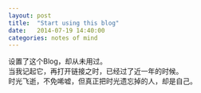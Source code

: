```yaml
---
layout: post
title:  "Start using this blog"
date:   2014-07-19 14:40:00
categories: notes of mind
---
```


设置了这个Blog，却从未用过。  
当我记起它，再打开链接之时，已经过了近一年的时候。  
时光飞逝，不免唏嘘，但真正把时光遗忘掉的人，却是自己。